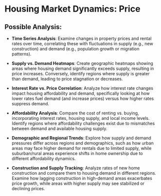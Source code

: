 # Housing Market Dynamics: Price

## Possible Analysis:

- **Time Series Analysis**: Examine changes in property prices and rental rates over time, correlating these with fluctuations in supply (e.g., new construction) and demand (e.g., population growth or migration patterns).

- **Supply vs. Demand Heatmaps**: Create geographic heatmaps showing areas where housing demand significantly exceeds supply, resulting in price increases. Conversely, identify regions where supply is greater than demand, leading to price stagnation or decreases.

- **Interest Rate vs. Price Correlation**: Analyze how interest rate changes impact housing affordability and demand, specifically looking at how lower rates fuel demand (and increase prices) versus how higher rates suppress demand.

- **Affordability Analysis**: Compare the cost of renting vs. buying, incorporating interest rates, housing supply, and local income levels. Identify regions where affordability challenges exist due to mismatches between demand and available housing supply.

- **Demographic and Regional Trends**: Explore how supply and demand pressures differ across regions and demographics, such as how urban areas may face higher demand for rentals due to limited supply, while suburban/rural areas experience shifts in home ownership due to different affordability dynamics.

- **Construction and Supply Tracking**: Analyze rates of new home construction and compare them to housing demand in different regions. Examine how lagging construction in high-demand areas exacerbates price growth, while areas with higher supply may see stabilized or declining prices.
